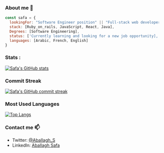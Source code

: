 
### About me 👋

```javascript
const safa = {
  lookingFor: "Software Engineer position" || "Full-stack web developer",
  stack: [Ruby_on_rails, JavaScript, React, Java],
  Degrees: [Software Engineering],
  status: ['Currently learning and looking for a new job opportunity],
  languages: [Arabic, French, English]
}
```

### Stats :

[![Safa's GitHub stats](https://github-readme-stats.vercel.app/api?username=safafa&show_icons=true&theme=tokyonight)](https://github.com/anuraghazra/github-readme-stats)

### Commit Streak
[![Safa's GitHub commit streak](https://github-readme-streak-stats.herokuapp.com/?user=safafa&theme=tokyonight&fire=FFA500&ring=FFA500)](https://git.io/streak-stats)

### Most Used Languages
[![Top Langs](https://github-readme-stats.vercel.app/api/top-langs/?username=safafa&layout=compact&theme=tokyonight)](https://github.com/anuraghazra/github-readme-stats)

### Contact me 📫

- Twitter: [@Aballagh_S](https://twitter.com/Aballagh_S)
- LinkedIn: [Aballagh Safa](https://www.linkedin.com/in/aballaghsafa/)
<!--
**safafa/safafa** is a ✨ _special_ ✨ repository because its `README.md` (this file) appears on your GitHub profile.

Here are some ideas to get you started:

- 🔭 I’m currently working on ...
- 🌱 I’m currently learning ...
- 👯 I’m looking to collaborate on ...
- 🤔 I’m looking for help with ...
- 💬 Ask me about ...
- 📫 How to reach me: ...
- 😄 Pronouns: ...
- ⚡ Fun fact: ...
-->
